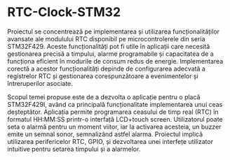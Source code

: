 # RTC-Clock-STM32


Proiectul se concentrează pe implementarea și utilizarea funcționalităților avansate ale modulului RTC disponibil pe microcontrolerele din seria STM32F429. Aceste funcționalități pot fi utile în aplicații care necesită gestionarea precisă a timpului, alarme programabile și capacitatea de a funcționa eficient în modurile de consum redus de energie. Implementarea corectă a acestor funcționalități depinde de configurarea adecvată a registrelor RTC și gestionarea corespunzătoare a evenimentelor și întreruperilor asociate.

Scopul temei propuse este de a dezvolta o aplicație pentru o placă STM32F429I, având ca principală funcționalitate implementarea unui ceas deșteptător. Aplicația permite programarea ceasului de timp real (RTC) în formatul HH:MM:SS printr-o interfață LCD+touch screen. Utilizatorul poate seta o alarmă pentru un moment viitor, iar la activarea acesteia, un buzzer emite un semnal sonor, semnalizând astfel alarma. Proiectul implică utilizarea perifericelor RTC, GPIO, și dezvoltarea unei interfețe utilizator intuitive pentru setarea timpului și a alarmelor.
